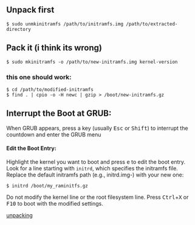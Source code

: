 ## Unpack first
    $ sudo unmkinitramfs /path/to/initramfs.img /path/to/extracted-directory


## Pack it (i think its wrong)
    $ sudo mkinitramfs -o /path/to/new-initramfs.img kernel-version

### this one should work:
    $ cd /path/to/modified-initramfs
    $ find . | cpio -o -H newc | gzip > /boot/new-initramfs.gz




## Interrupt the Boot at GRUB:

When GRUB appears, press a key (usually <kbd>Esc</kbd> or <kbd>Shift</kbd>) to interrupt the countdown and enter the GRUB menu

#### Edit the Boot Entry:

Highlight the kernel you want to boot and press <kbd>e</kbd> to edit the boot entry.
Look for a line starting with `initrd`, which specifies the initramfs file.
Replace the default initramfs path (e.g., initrd.img-<version>) with your new one:

    $ initrd /boot/my_raminitfs.gz

Do not modify the kernel line or the root filesystem line.
Press <kbd>Ctrl</kbd>+<kbd>X</kbd> or <kbd>F10</kbd> to boot with the modified settings.

[unpacking](https://linuxconfig.org/how-to-uncompress-and-list-an-initramfs-content-on-linux)
